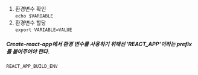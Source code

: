 1. 환경변수 확인<br>
`echo $VARIABLE`
2. 환경변수 할당<br>
`export VARIABLE=VALUE`


##### Create-react-app에서 환경 변수를 사용하기 위해선 'REACT_APP'이라는 prefix를 붙여주어야 한다.
`REACT_APP_BUILD_ENV`

